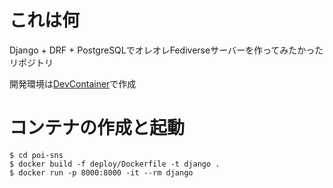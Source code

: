 # これは何

Django + DRF + PostgreSQLでオレオレFediverseサーバーを作ってみたかったリポジトリ

開発環境は[DevContainer](https://code.visualstudio.com/docs/devcontainers/containers)で作成

# コンテナの作成と起動

```
$ cd poi-sns
$ docker build -f deploy/Dockerfile -t django .
$ docker run -p 8000:8000 -it --rm django
```